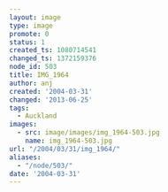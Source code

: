 ```yaml
---
layout: image
type: image
promote: 0
status: 1
created_ts: 1080714541
changed_ts: 1372159376
node_id: 503
title: IMG_1964
author: anj
created: '2004-03-31'
changed: '2013-06-25'
tags:
  - Auckland
images:
  - src: image/images/img_1964-503.jpg
    name: img_1964-503.jpg
url: "/2004/03/31/img_1964/"
aliases:
  - "/node/503/"
date: '2004-03-31'
---
```


